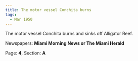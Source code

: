 ```yaml
---  
title: The motor vessel Conchita burns  
tags:  
  - Mar 1950  
---  
```

  
The motor vessel Conchita burns and sinks off Alligator Reef.  
  
Newspapers: **Miami Morning News or The Miami Herald**  
  
Page: **4**, Section: **A** 
